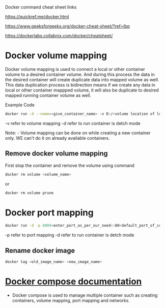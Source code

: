 Docker command cheat sheet links

https://quickref.me/docker.html

https://www.geeksforgeeks.org/docker-cheat-sheet/?ref=lbp

https://dockerlabs.collabnix.com/docker/cheatsheet/

# Docker volume mapping
 Docker volume mapping is used to connect a local or other container volume to a desired container volume. And during this process the data in the desired container will create duplicate data into mapped volume as well. This data duplication process is bidirection means if we create any data in local or other container mappped volume, it will also be duplicate to desired mapped running container volume as well.

Example Code
```bash
docker run -d --name=<give_container_name> -v D:/<volume location of local host or of another container>:/<volume location_of_container_or_foldername_of_desired_container> <image_name> bash
```
-v refer to volume mapping
-d refer to run container is detch mode

Note: - Volume mapping can be done on while creating a new container only. WE can't do it on already available containers.

## Remove docker volume mapping

First stop the container and remove the volume using command

```bash
docker rm volume <volume_name>
```
or 

```bash
docker rm volume prune
```
# Docker port mapping

```bash
docker run -d -p 8009<enter_port_as_per_our_need>:80<default_port_of_container_or_image> <image_name>
```
-p refer to port mapping
-d refer to run container is detch mode

## Rename docker image

```bash
docker tag <old_image_name> <new_image_name>
```

# [Docker compose documentation](https://docs.docker.com/reference/compose-file/services/)
 - Docker compose is used to manage multiple container such as creating containers, volume mapping, port mapping and networks.
